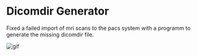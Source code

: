 # Dicomdir Generator

Fixed a failed import of mri scans to the pacs system with a programm to generate the missing dicomdir file.


![gif](https://user-images.githubusercontent.com/16994191/189759765-17aebd63-fca4-492c-8096-c995586f27fc.gif)
